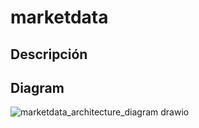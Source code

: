 # marketdata

## Descripción

## Diagram

![marketdata_architecture_diagram drawio](https://github.com/user-attachments/assets/f277cd73-b397-4079-bc0b-9aef6e74b066)
